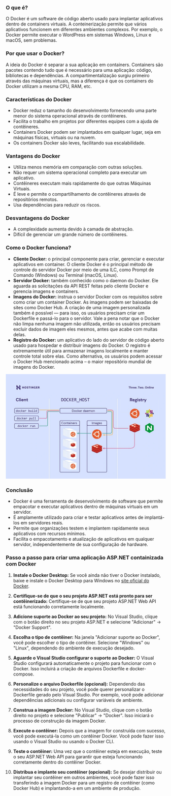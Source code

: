 ### O que é?  
O Docker é um software de código aberto usado para implantar aplicativos dentro de containers virtuais. A conteinerização permite que vários aplicativos funcionem em diferentes ambientes complexos. Por exemplo, o Docker permite executar o WordPress em sistemas Windows, Linux e macOS, sem problemas.

### Por que usar o Docker?  
A ideia do Docker é separar a sua aplicação em containers. Containers são pacotes contendo tudo que é necessário para uma aplicação: código, bibliotecas e dependências. A compartimentalização surgiu primeiro através das máquinas virtuais, mas a diferença é que os containers do Docker utilizam a mesma CPU, RAM, etc.

### Características do Docker
- Docker reduz o tamanho do desenvolvimento fornecendo uma parte menor do sistema operacional através de contêineres.
- Facilita o trabalho em projetos por diferentes equipes com a ajuda de contêineres.
- Containers Docker podem ser implantados em qualquer lugar, seja em máquinas físicas, virtuais ou na nuvem.
- Os containers Docker são leves, facilitando sua escalabilidade.

### Vantagens do Docker
- Utiliza menos memória em comparação com outras soluções.
- Não requer um sistema operacional completo para executar um aplicativo.
- Contêineres executam mais rapidamente do que outras Máquinas Virtuais.
- É leve e permite o compartilhamento de contêineres através de repositórios remotos.
- Usa dependências para reduzir os riscos.

### Desvantagens do Docker
- A complexidade aumenta devido à camada de abstração.
- Difícil de gerenciar um grande número de contêineres.

### Como o Docker funciona?

- **Cliente Docker:** o principal componente para criar, gerenciar e executar aplicativos em container. O cliente Docker é o principal método de controle do servidor Docker por meio de uma ILC, como Prompt de Comando (Windows) ou Terminal (macOS, Linux).
- **Servidor Docker:** também conhecido como o daemon do Docker. Ele aguarda as solicitações da API REST feitas pelo cliente Docker e gerencia imagens e containers.
- **Imagens do Docker:** instrua o servidor Docker com os requisitos sobre como criar um container Docker. As imagens podem ser baixadas de sites como Docker Hub. A criação de uma imagem personalizada também é possível — para isso, os usuários precisam criar um Dockerfile e passá-lo para o servidor. Vale a pena notar que o Docker não limpa nenhuma imagem não utilizada, então os usuários precisam excluir dados de imagem eles mesmos, antes que acabe com muitas delas.
- **Registro do Docker:** um aplicativo do lado do servidor de código aberto usado para hospedar e distribuir imagens do Docker. O registro é extremamente útil para armazenar imagens localmente e manter controle total sobre elas. Como alternativa, os usuários podem acessar o Docker Hub mencionado acima – o maior repositório mundial de imagens do Docker.

<!-- Inserir uma imagem -->
![Texto Alternativo](/img/docker-desenho.png)

### Conclusão
- Docker é uma ferramenta de desenvolvimento de software que permite empacotar e executar aplicativos dentro de máquinas virtuais em um servidor.
- É amplamente utilizado para criar e testar aplicativos antes de implantá-los em servidores reais.
- Permite que organizações testem e implantem rapidamente seus aplicativos com recursos mínimos.
- Facilita o empacotamento e atualização de aplicativos em qualquer servidor, independentemente de sua configuração de hardware.

### Passo a passo para criar uma aplicação ASP.NET containizada com Docker

1. **Instale o Docker Desktop:**
   Se você ainda não tiver o Docker instalado, baixe e instale o Docker Desktop para Windows no [site oficial do Docker](https://www.docker.com/products/docker-desktop).

2. **Certifique-se de que o seu projeto ASP.NET está pronto para ser contêinerizado:**
   Certifique-se de que seu projeto ASP.NET Web API está funcionando corretamente localmente.

3. **Adicione suporte ao Docker ao seu projeto:**
   No Visual Studio, clique com o botão direito no seu projeto ASP.NET e selecione "Adicionar" -> "Docker Support".

4. **Escolha o tipo de contêiner:**
   Na janela "Adicionar suporte ao Docker", você pode escolher o tipo de contêiner. Selecione "Windows" ou "Linux", dependendo do ambiente de execução desejado.

5. **Aguarde o Visual Studio configurar o suporte ao Docker:**
   O Visual Studio configurará automaticamente o projeto para funcionar com o Docker. Isso incluirá a criação de arquivos Dockerfile e docker-compose.

6. **Personalize o arquivo Dockerfile (opcional):**
   Dependendo das necessidades do seu projeto, você pode querer personalizar o Dockerfile gerado pelo Visual Studio. Por exemplo, você pode adicionar dependências adicionais ou configurar variáveis de ambiente.

7. **Construa a imagem Docker:**
   No Visual Studio, clique com o botão direito no projeto e selecione "Publicar" -> "Docker". Isso iniciará o processo de construção da imagem Docker.

8. **Execute o contêiner:**
   Depois que a imagem for construída com sucesso, você pode executá-la como um contêiner Docker. Você pode fazer isso usando o Visual Studio ou usando o Docker CLI.

9. **Teste o contêiner:**
   Uma vez que o contêiner esteja em execução, teste o seu ASP.NET Web API para garantir que esteja funcionando corretamente dentro do contêiner Docker.

10. **Distribua e implante seu contêiner (opcional):**
    Se desejar distribuir ou implantar seu contêiner em outros ambientes, você pode fazer isso transferindo a imagem Docker para um registro de contêiner (como Docker Hub) e implantando-a em um ambiente de produção.

